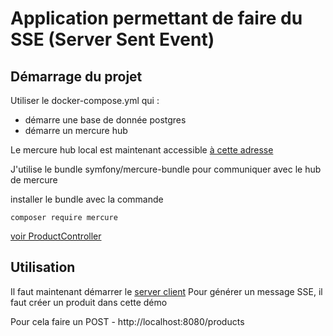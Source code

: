 # Application permettant de faire du SSE (Server Sent Event)

## Démarrage du projet
Utiliser le docker-compose.yml qui : 
- démarre une base de donnée postgres
- démarre un mercure hub

Le mercure hub local est maintenant accessible [à cette adresse](http://localhost:3000)

J'utilise le bundle symfony/mercure-bundle pour communiquer avec le hub de mercure

installer le bundle avec la commande

```
composer require mercure
```

[voir ProductController](./src/Controller/ProductController.php) 

## Utilisation
Il faut maintenant démarrer le [server client](./sse-client)
Pour générer un message SSE, il faut créer un produit dans cette démo

Pour cela faire un POST - http://localhost:8080/products